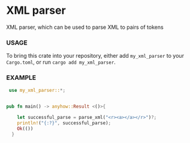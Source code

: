XML parser
===

XML parser, which can be used to parse XML to pairs of tokens 


### USAGE
To bring this crate into your repository, either add `my_xml_parser` to your
`Cargo.toml`, or run `cargo add my_xml_parser`.

### EXAMPLE
```rust
 use my_xml_parser::*;
  

pub fn main() -> anyhow::Result <()>{

    let successful_parse = parse_xml("<r><a></a></r>")?;
    println!("{:?}", successful_parse);
    Ok(())
  }
  ```
